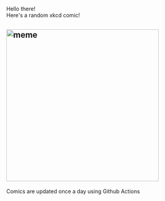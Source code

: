 Hello there! <br>Here's a random xkcd comic!<br>
## <img src="https://imgs.xkcd.com/comics/sierpinski_valentine.png" alt="meme" width="400"/><br>
Comics are updated once a day using Github Actions